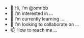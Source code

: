 - 👋 Hi, I’m @omribb
- 👀 I’m interested in ...
- 🌱 I’m currently learning ...
- 💞️ I’m looking to collaborate on ...
- 📫 How to reach me ...

<!---
omribb/omribb is a ✨ special ✨ repository because its `README.md` (this file) appears on your GitHub profile.
You can click the Preview link to take a look at your changes.
--->
